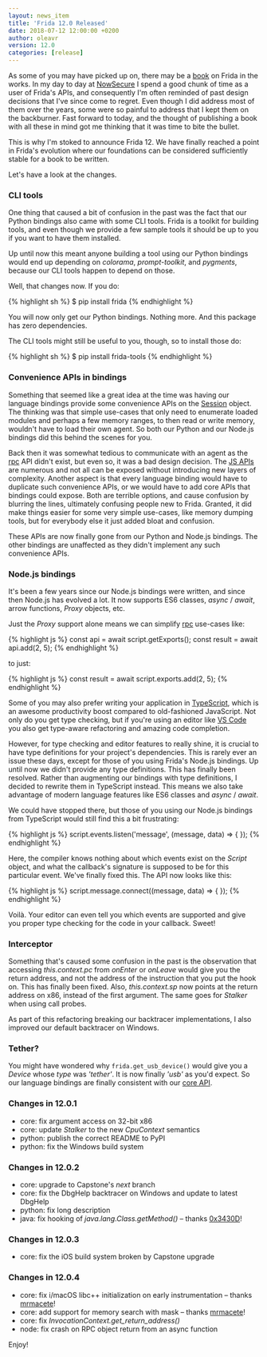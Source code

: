 ```yaml
---
layout: news_item
title: 'Frida 12.0 Released'
date: 2018-07-12 12:00:00 +0200
author: oleavr
version: 12.0
categories: [release]
---
```


As some of you may have picked up on, there may be a [book][] on Frida in the
works. In my day to day at [NowSecure][] I spend a good chunk of time as a user
of Frida's APIs, and consequently I'm often reminded of past design decisions
that I've since come to regret. Even though I did address most of them over the
years, some were so painful to address that I kept them on the backburner. Fast
forward to today, and the thought of publishing a book with all these in mind
got me thinking that it was time to bite the bullet.

This is why I'm stoked to announce Frida 12. We have finally reached a point
in Frida's evolution where our foundations can be considered sufficiently stable
for a book to be written.

Let's have a look at the changes.

### CLI tools

One thing that caused a bit of confusion in the past was the fact that our
Python bindings also came with some CLI tools. Frida is a toolkit for building
tools, and even though we provide a few sample tools it should be up to you if
you want to have them installed.

Up until now this meant anyone building a tool using our Python bindings would
end up depending on *colorama*, *prompt-toolkit*, and *pygments*, because our
CLI tools happen to depend on those.

Well, that changes now. If you do:

{% highlight sh %}
$ pip install frida
{% endhighlight %}

You will now only get our Python bindings. Nothing more. And this package has
zero dependencies.

The CLI tools might still be useful to you, though, so to install those do:

{% highlight sh %}
$ pip install frida-tools
{% endhighlight %}

### Convenience APIs in bindings

Something that seemed like a great idea at the time was having our language
bindings provide some convenience APIs on the [Session][] object. The thinking
was that simple use-cases that only need to enumerate loaded modules and perhaps
a few memory ranges, to then read or write memory, wouldn't have to load their
own agent. So both our Python and our Node.js bindings did this behind the
scenes for you.

Back then it was somewhat tedious to communicate with an agent as the [rpc][]
API didn't exist, but even so, it was a bad design decision. The [JS APIs][]
are numerous and not all can be exposed without introducing new layers of
complexity. Another aspect is that every language binding would have to
duplicate such convenience APIs, or we would have to add core APIs that
bindings could expose. Both are terrible options, and cause confusion by
blurring the lines, ultimately confusing people new to Frida. Granted, it did
make things easier for some very simple use-cases, like memory dumping tools,
but for everybody else it just added bloat and confusion.

These APIs are now finally gone from our Python and Node.js bindings. The other
bindings are unaffected as they didn't implement any such convenience APIs.

### Node.js bindings

It's been a few years since our Node.js bindings were written, and since then
Node.js has evolved a lot. It now supports ES6 classes, *async* / *await*, arrow
functions, *Proxy* objects, etc.

Just the *Proxy* support alone means we can simplify [rpc][] use-cases like:

{% highlight js %}
const api = await script.getExports();
const result = await api.add(2, 5);
{% endhighlight %}

to just:

{% highlight js %}
const result = await script.exports.add(2, 5);
{% endhighlight %}

Some of you may also prefer writing your application in [TypeScript][], which
is an awesome productivity boost compared to old-fashioned JavaScript. Not only
do you get type checking, but if you're using an editor like [VS Code][] you
also get type-aware refactoring and amazing code completion.

However, for type checking and editor features to really shine, it is crucial to
have type definitions for your project's dependencies. This is rarely ever an
issue these days, except for those of you using Frida's Node.js bindings.
Up until now we didn't provide any type definitions. This has finally been
resolved. Rather than augmenting our bindings with type definitions, I decided
to rewrite them in TypeScript instead. This means we also take advantage of
modern language features like ES6 classes and *async* / *await*.

We could have stopped there, but those of you using our Node.js bindings from
TypeScript would still find this a bit frustrating:

{% highlight js %}
script.events.listen('message', (message, data) => {
});
{% endhighlight %}

Here, the compiler knows nothing about which events exist on the *Script*
object, and what the callback's signature is supposed to be for this particular
event. We've finally fixed this. The API now looks like this:

{% highlight js %}
script.message.connect((message, data) => {
});
{% endhighlight %}

Voilà. Your editor can even tell you which events are supported and give you
proper type checking for the code in your callback. Sweet!

### Interceptor

Something that's caused some confusion in the past is the observation that
accessing *this.context.pc* from *onEnter* or *onLeave* would give you the
return address, and not the address of the instruction that you put the hook
on. This has finally been fixed. Also, *this.context.sp* now points at the
return address on x86, instead of the first argument. The same goes for
*Stalker* when using call probes.

As part of this refactoring breaking our backtracer implementations, I also
improved our default backtracer on Windows.

### Tether?

You might have wondered why `frida.get_usb_device()` would give you a *Device*
whose *type* was *'tether'*. It is now finally *'usb'* as you'd expect. So our
language bindings are finally consistent with our [core API][].

### Changes in 12.0.1

- core: fix argument access on 32-bit x86
- core: update *Stalker* to the new *CpuContext* semantics
- python: publish the correct README to PyPI
- python: fix the Windows build system

### Changes in 12.0.2

- core: upgrade to Capstone's *next* branch
- core: fix the DbgHelp backtracer on Windows and update to latest DbgHelp
- python: fix long description
- java: fix hooking of *java.lang.Class.getMethod()* – thanks [0x3430D][]!

### Changes in 12.0.3

- core: fix the iOS build system broken by Capstone upgrade

### Changes in 12.0.4

- core: fix i/macOS libc++ initialization on early instrumentation
        – thanks [mrmacete][]!
- core: add support for memory search with mask – thanks [mrmacete][]!
- core: fix *InvocationContext.get_return_address()*
- node: fix crash on RPC object return from an async function

Enjoy!


[NowSecure]: https://www.nowsecure.com/
[book]: https://twitter.com/fridadotre/status/950085837445836800
[Session]: https://gist.github.com/oleavr/e6af8791adbef8fbde06#file-frida-core-1-0-vapi-L201-L226
[rpc]: https://frida.re/docs/javascript-api/#rpc
[JS APIs]: https://frida.re/docs/javascript-api/
[TypeScript]: https://www.typescriptlang.org/
[VS Code]: https://code.visualstudio.com/
[core API]: https://gist.github.com/oleavr/e6af8791adbef8fbde06
[0x3430D]: https://github.com/0x3430D
[mrmacete]: https://github.com/mrmacete
